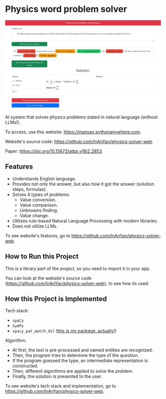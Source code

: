 # Physics word problem solver

![Screenshot](screenshot.jpg)

AI system that solves physics problems stated in natural language (without LLMs!).

To access, use this website: <https://inanyan.pythonanywhere.com>.

Website's source code: <https://github.com/InAnYan/physics-solver-web>.

Paper: <https://doi.org/10.15673/atbp.v16i2.2853>.

## Features

- Understands English language.
- Provides not only the answer, but also how it got the answer (solution steps, formulas).
- Solves 4 types of problems:
  - Value conversion.
  - Value comparison.
  - Unknowns finding.
  - Value change.
- Utilizes rule-based Natural Language Processing with modern libraries.
- Does not utilize LLMs.

To see website's features, go to <https://github.com/InAnYan/physics-solver-web>.

## How to Run this Project

This is a library part of the project, so you need to import it in your app.

You can look at the website's source code (<https://github.com/InAnYan/physics-solver-web>), to see how its used.

## How this Project is Implemented

Tech stack:

- `spaCy`
- `SymPy`
- `spacy_pat_match_dsl` ([this is my package, actually!](https://pypi.org/project/spacy-pat-match-dsl/))

Algorithm:

- At first, the text is pre-processed and named entities are recognized.
- Then, the program tries to determine the type of the question.
- If the program guessed the type, an intermediate representation is constructed.
- Then, different algorithms are applied to solve the problem.
- Finally, the solution is presented to the user.

To see website's tech stack and implementation, go to <https://github.com/InAnYan/physics-solver-web>.
